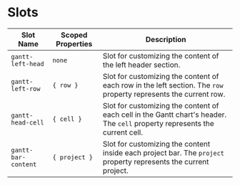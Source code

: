 # Slots

| Slot Name           | Scoped Properties | Description                                                                                                                 |
| ------------------- | ----------------- | --------------------------------------------------------------------------------------------------------------------------- |
| `gantt-left-head`   | `none`            | Slot for customizing the content of the left header section.                                                                |
| `gantt-left-row`    | `{ row }`         | Slot for customizing the content of each row in the left section. The `row` property represents the current row.            |
| `gantt-head-cell`   | `{ cell }`        | Slot for customizing the content of each cell in the Gantt chart's header. The `cell` property represents the current cell. |
| `gantt-bar-content` | `{ project }`     | Slot for customizing the content inside each project bar. The `project` property represents the current project.            |
